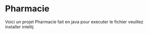 # Pharmacie
Voici un projet Pharmacie fait en java pour executer le fichier veuillez installer intellij

